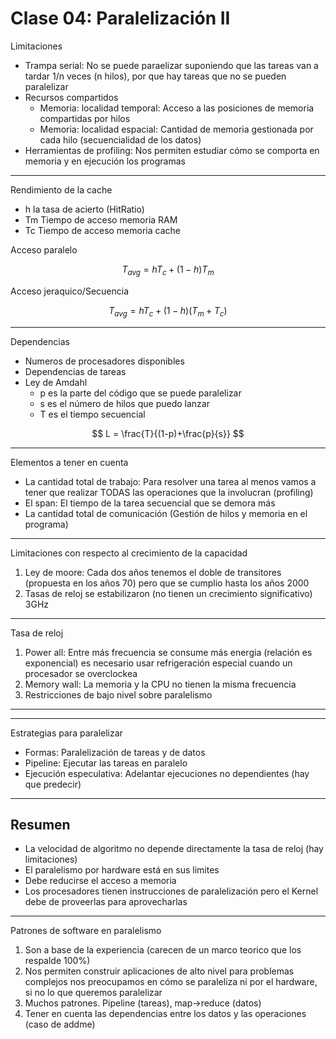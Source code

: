 # Clase 04: Paralelización II

Limitaciones

- Trampa serial: No se puede paraelizar suponiendo que las tareas van a tardar 1/n veces (n hilos), por que hay tareas que no se pueden paralelizar
- Recursos compartidos
    - Memoria: localidad temporal: Acceso a las posiciones de memoria compartidas por hilos
    - Memoria: localidad espacial: Cantidad de memoria gestionada por cada hilo (secuencialidad de los datos)
- Herramientas de profiling: Nos permiten estudiar cómo se comporta en memoria y en ejecución los programas

---

Rendimiento de la cache

- h la tasa de acierto (HitRatio)
- Tm Tiempo de acceso memoria RAM
- Tc Tiempo de acceso memoria cache

Acceso paralelo

$$
T_{avg} = hT_c+(1-h)T_m
$$

Acceso jeraquico/Secuencia

$$
T_{avg} = hT_c+(1-h)(T_m+T_c)
$$

---

Dependencias

- Numeros de procesadores disponibles
- Dependencias de tareas
- Ley de Amdahl
    - p es la parte del código que se puede paralelizar
    - s es el número de hilos que puedo lanzar
    - T es el tiempo secuencial

$$
L = \frac{T}{(1-p)+\frac{p}{s}}
$$

---

Elementos a tener en cuenta

- La cantidad total de trabajo: Para resolver una tarea al menos vamos a tener que realizar TODAS las operaciones que la involucran (profiling)
- El span: El tiempo de la tarea secuencial que se demora más
- La cantidad total de comunicación (Gestión de hilos y memoria en el programa)

---

Limitaciones con respecto al crecimiento de la capacidad

1. Ley de moore: Cada dos años tenemos el doble de transitores (propuesta en los años 70) pero que se cumplio hasta los años 2000
2. Tasas de reloj se estabilizaron (no tienen un crecimiento significativo) 3GHz

---

Tasa de reloj

1. Power all: Entre más frecuencia se consume más energia (relación es exponencial) es necesario usar refrigeración especial cuando un procesador se overclockea
2. Memory wall: La memoria y la CPU no tienen la misma frecuencia
3. Restricciones de bajo nivel sobre paralelismo

---

---

Estrategias para paralelizar

- Formas: Paralelización de tareas y de datos
- Pipeline: Ejecutar las tareas en paralelo
- Ejecución especulativa: Adelantar ejecuciones no dependientes (hay que predecir)

---

## Resumen

- La velocidad de algoritmo no depende directamente la tasa de reloj (hay limitaciones)
- El paralelismo por hardware está en sus limites
- Debe reducirse el acceso a memoria
- Los procesadores tienen instrucciones de paralelización pero el Kernel debe de proveerlas para aprovecharlas

---

Patrones de software en paralelismo

1. Son a base de la experiencia (carecen de un marco teorico que los respalde 100%)
2. Nos permiten construir aplicaciones de alto nivel para problemas complejos nos preocupamos en cómo se paraleliza ni por el hardware, si no lo que queremos paralelizar
3. Muchos patrones. Pipeline (tareas), map→reduce (datos)
4. Tener en cuenta las dependencias entre los datos y las operaciones (caso de addme)